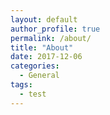 ```yaml
---
layout: default
author_profile: true
permalink: /about/
title: "About"
date: 2017-12-06
categories:
  - General
tags:
  - test
---
```

<body>
<object width="700" hight="1400" data="/assets/pdf/CV.pdf"></object>
</body>
